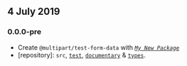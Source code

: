 ## 4 July 2019

### 0.0.0-pre

- Create `@multipart/test-form-data` with _[`My New Package`](https://mnpjs.org)_
- [repository]: `src`, [`test`](https://contexttesting.com), [`documentary`](https://readme.page) & [`types`](https://typedef.page).